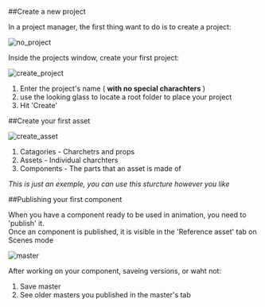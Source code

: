 ##Create a new project

In a project manager, the first thing want to do is to create a project:

![no_project](http://i.imgur.com/jQmbm17.png)

Inside the projects window, create your first project:

![create_project](http://i.imgur.com/VNIKlq9.png)

1. Enter the project's name ( __with no special charachters__ )
2. use the looking glass to locate a root folder to place your project
3. Hit 'Create'

##Create your first asset

![create_asset](http://i.imgur.com/0mtYpPp.png)

1. Catagories - Charchetrs and props
2. Assets - Individual charchters
3. Components - The parts that an asset is made of

_This is just an exemple, you can use this sturcture however you like_ 

##Publishing your first component

When you have a component ready to be used in animation, you need to 'publish' it.  
Once an component is published, it is visible in the 'Reference asset' tab on Scenes mode

![master](http://i.imgur.com/dUSsa85.png)

After working on your component, saveing versions, or waht not:

1. Save master
2. See older masters you published in the master's tab
